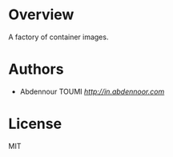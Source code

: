 # Overview

A factory of container images.


# Authors

- Abdennour TOUMI *<http://in.abdennoor.com>*

# License

MIT
